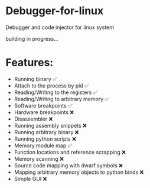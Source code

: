 # Debugger-for-linux
Debugger and code injector for linux system


building in progress...


# Features:
  - Running binary ✅
  - Attach to the process by pid ✅
  - Reading/Writing to the registers ✅
  - Reading/Writing to arbitrary memory ✅
  - Software breakpoints ✅
  - Hardware breakpoints ❌
  - Disassembler ❌
  - Running assembly snippets ❌
  - Running arbitrary binary ❌
  - Running python scripts ❌
  - Memory module map ✅
  - Function locations and reference scrapping ❌
  - Memory scanning ❌
  - Source code mapping with dwarf symbols ❌
  - Mapping arbitrary memory objects to python binds ❌
  - Simple GUI ❌

